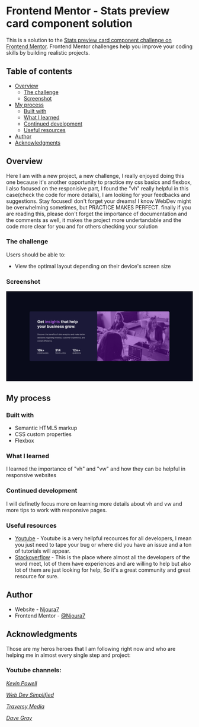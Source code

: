 # Frontend Mentor - Stats preview card component solution

This is a solution to the [Stats preview card component challenge on Frontend Mentor](https://www.frontendmentor.io/challenges/stats-preview-card-component-8JqbgoU62). Frontend Mentor challenges help you improve your coding skills by building realistic projects.

## Table of contents

- [Overview](#overview)
  - [The challenge](#the-challenge)
  - [Screenshot](#screenshot)
- [My process](#my-process)
  - [Built with](#built-with)
  - [What I learned](#what-i-learned)
  - [Continued development](#continued-development)
  - [Useful resources](#useful-resources)
- [Author](#author)
- [Acknowledgments](#acknowledgments)

## Overview

Here I am with a new project, a new challenge, I really enjoyed doing this one because it's another opportunity to practice my css basics and flexbox, I also focused on the responisive part, I found the "vh" really helpful in this case(check the code for more details), I am looking for your feedbacks and suggestions.
Stay focused! don't forget your dreams! I know WebDev might be overwhelming sometimes, but PRACTICE MAKES PERFECT. finally if you are reading this, please don't forget the importance of documentation and the comments as well, it makes the project more undertandable and the code more clear for you and for others checking your solution

### The challenge

Users should be able to:

- View the optimal layout depending on their device's screen size

### Screenshot

![](./screenshot.png)

## My process

### Built with

- Semantic HTML5 markup
- CSS custom properties
- Flexbox

### What I learned

I learned the importance of "vh" and "vw" and how they can be helpful in responsive websites

### Continued development

I will definetly focus more on learning more details about vh and vw and more tips to work with responsive pages.

### Useful resources

- [Youtube](https://www.youtube.com) - Youtube is a very hellpful recources for all developers, I mean you just need to tape your bug or where did you have an issue and a ton of tutorials will appear.
-  [Stackoverflow](https://stackoverflow.com/) - This is the place where almost all the developers of the word meet, lot of them have experiences and are willing to help but also lot of them are just looking for help, So it's a great community and great resource for sure.
## Author

- Website - [Njoura7](https://github.com/Njoura7)
- Frontend Mentor - [@Njoura7](https://www.frontendmentor.io/profile/Njoura7)

## Acknowledgments
Those are my heros heroes that I am following right now and who are helping me in almost every single step and project:

### Youtube channels:
[*Kevin Powell*](https://www.youtube.com/kepowob)

[*Web Dev Simplified*](https://www.youtube.com/c/WebDevSimplified)

[*Traversy Media* ](https://www.youtube.com/c/TraversyMedia)

[*Dave Gray*](https://www.youtube.com/c/DaveGrayTeachesCode)

